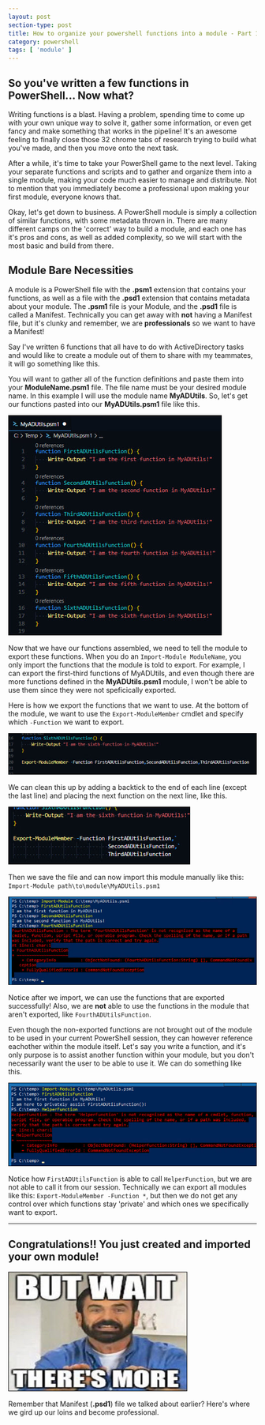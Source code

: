 ```yaml
---
layout: post
section-type: post
title: How to organize your powershell functions into a module - Part 1
category: powershell
tags: [ 'module' ]
---
```


## So you've written a few functions in PowerShell... Now what?

Writing functions is a blast. Having a problem, spending time to come up with your own unique way to solve it, gather some information, or even get fancy and make something that works in the pipeline! It's an awesome feeling to finally close those 32 chrome tabs of research trying to build what you've made, and then you move onto the next task.

After a while, it's time to take your PowerShell game to the next level. Taking your separate functions and scripts and to gather and organize them into a single module, making your code much easier to manage and distribute. Not to mention that you immediately become a professional upon making your first module, everyone knows that.

Okay, let's get down to business. A PowerShell module is simply a collection of similar functions, with some metadata thrown in. There are many different camps on the 'correct' way to build a module, and each one has it's pros and cons, as well as added complexity, so we will start with the most basic and build from there.

## Module Bare Necessities

A module is a PowerShell file with the **.psm1** extension that contains your functions, as well as a file with the **.psd1** extension that contains metadata about your module. The **.psm1** file is your Module, and the **.psd1** file is called a Manifest. Technically you can get away with **not** having a Manifest file, but it's clunky and remember, we are **professionals** so we want to have a Manifest!

Say I've written 6 functions that all have to do with ActiveDirectory tasks and would like to create a module out of them to share with my teammates, it will go something like this.

You will want to gather all of the function definitions and paste them into your **ModuleName.psm1** file. The file name must be your desired module name. In this example I will use the module name **MyADUtils**. So, let's get our functions pasted into our **MyADUtils.psm1** file like this.

![](/img/posts/myadutils_functions_screenshot.jpg)

Now that we have our functions assembled, we need to tell the module to export these functions. When you do an `Import-Module ModuleName`, you only import the functions that the module is told to export. For example, I can export the first-third functions of MyADUtils, and even though there are more functions defined in the **MyADUtils.psm1** module, I won't be able to use them since they were not speficically exported.

Here is how we export the functions that we want to use. At the bottom of the module, we want to use the `Export-ModuleMember` cmdlet and specify which `-Function` we want to export.

![](/img/posts/myadutils_exportmodulemember_screenshot.jpg)

We can clean this up by adding a backtick to the end of each line (except the last line) and placing the next function on the next line, like this.

![](/img/posts/myadutils_exportmodulememberbacktick_screenshot.jpg)

Then we save the file and can now import this module manually like this: `Import-Module path\to\module\MyADUtils.psm1`

![](/img/posts/myadutils_importmodule_screenshot.jpg)

Notice after we import, we can use the functions that are exported successfully! Also, we are **not** able to use the functions in the module that aren't exported, like `FourthADUtilsFunction`.

Even though the non-exported functions are not brought out of the module to be used in your current PowerShell session, they can however reference eachother within the module itself. Let's say you write a function, and it's only purpose is to assist another function within your module, but you don't necessarily want the user to be able to use it. We can do something like this.

![](/img/posts/myadutils_privatefunctionreference_screenshot.jpg)

Notice how `FirstADUtilsFunction` is able to call `HelperFunction`, but we are not able to call it from our session. Technically we can export all modules like this: `Export-ModuleMember -Function *`, but then we do not get any control over which functions stay 'private' and which ones we specifically want to export.

---

## Congratulations!! You just created and imported your own module!

![](/img/posts/butwaittheresmore.jpg)

Remember that Manifest (**.psd1**) file we talked about earlier? Here's where we gird up our loins and become professional.